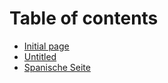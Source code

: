 # Table of contents

* [Initial page](README.md)
* [Untitled](untitled.md)
* [Spanische Seite](spanische-seite.md)

